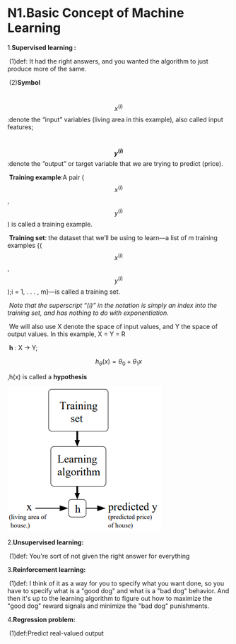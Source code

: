 # N1.Basic Concept of Machine Learning 
<script type="text/javascript" src="http://cdn.mathjax.org/mathjax/latest/MathJax.js?config=default"></script>
1.**Supervised learning :**

​	(1)def: It had the right answers, and you wanted the algorithm to just produce more of the same. 

​	(2)**Symbol**

​	$$x^{(i)}$$  :denote the “input” variables (living area in this example), also called input features;

​	 **$$y^{ (i)}$$** :denote the “output” or target variable that we are trying to predict (price). 

​	**Training example**:A pair ($$x^{ (i)}$$ , $$ y^{ (i)}$$  ) is called a training example.

​	 **Training set**: the dataset that we’ll be using to learn—a list of m training examples {($$x^{(i)}$$  , $$y^{(i)}$$  );i = 1, . . . , m}—is called a training set. 

​	*Note that the superscript “(i)” in the notation is simply an index into the training set, and has nothing to do with exponentiation.* 

​	We will also use X denote the space of input values, and Y the space of output values. In this example, X = Y = R

​	**h** : X → Y;
```math
h_θ(x) = \theta_0 + θ_1 x
```
,h(x) is called a **hypothesis**

![ml-1](image/ml-1.png)

2.**Unsupervised learning:**

​	(1)def: You're sort of not given the right answer for everything

3.**Reinforcement learning:**

​	(1)def: I think of it as a way for you to specify what you want done, so you have to specify what is a "good dog" and what is a "bad dog" behavior. And then it's up to the learning algorithm to figure out how to maximize the "good dog" reward signals and minimize the "bad dog" punishments. 

4.**Regression problem:**

​	(1)def:Predict real-valued output

